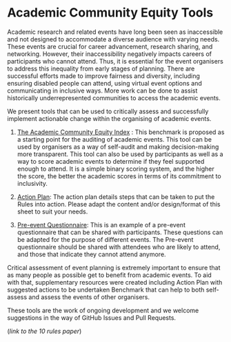 # Academic Community Equity Tools
Academic research and related events have long been seen as inaccessible and not designed to accommodate a diverse audience with varying needs. These events are crucial for career advancement, research sharing, and networking. However, their inaccessibility negatively impacts careers of participants who cannot attend. Thus, it is essential for the event organisers to address this inequality from early stages of planning. There are successful efforts made to improve fairness and diversity, including ensuring disabled people can attend, using virtual event options and communicating in inclusive ways. More work can be done to assist historically underrepresented communities to access the academic events.

We present tools that can be used to critically assess and successfully implement actionable change within the organising of academic events. 

1. [The Academic Community Equity Index](https://github.com/smhall97/academic-community-equity-tools/blob/main/Academic%20Community%20Equity%20Index.xlsx)
: This benchmark is proposed as a starting point for the auditing of academic events. This tool can be used by organisers as a way of self-audit and making decision-making more transparent. This tool can also be used by participants as well as a way to score academic events to determine if they feel supported enough to attend. It is a simple binary scoring system, and the higher the score, the better the academic scores in terms of its commitment to inclusivity. 

2. [Action Plan](https://github.com/smhall97/academic-community-equity-tools/blob/main/action_plan.md): The action plan details steps that can be taken to put the Rules into action. Please adapt the content and/or design/format of this sheet to suit your needs.

3. [Pre-event Questionnaire](https://github.com/smhall97/academic-community-equity-tools/blob/main/preevent_questionnaire.md): This is an example of a pre-event questionnaire that can be shared with participants. These questions can be adapted for the purpose of different events. The Pre-event questionnaire should be shared with attendees who are likely to attend, and those that indicate they cannot attend anymore.

Critical assessment of event planning is extremely important to ensure that as many people as possible get to benefit from academic events. To aid with that, supplementary resources were created including Action Plan with suggested actions to be undertaken Benchmark that can help to both self-assess and assess the events of other organisers. 

These tools are the work of ongoing development and we welcome suggestions in the way of GitHub Issues and Pull Requests.

(*link to the 10 rules paper*)
